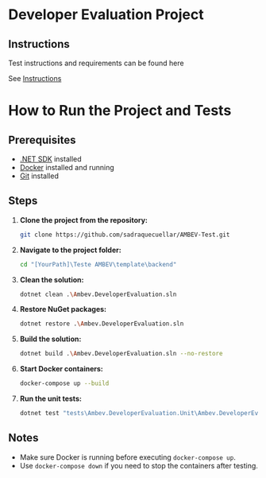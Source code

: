 # Developer Evaluation Project

## Instructions
Test instructions and requirements can be found here

See [Instructions](/.doc/instructions.md)

# How to Run the Project and Tests

## Prerequisites
- [.NET SDK](https://dotnet.microsoft.com/en-us/download) installed
- [Docker](https://www.docker.com/products/docker-desktop/) installed and running
- [Git](https://git-scm.com/) installed

## Steps

1. **Clone the project from the repository:**
   ```bash
   git clone https://github.com/sadraquecuellar/AMBEV-Test.git
   ```

2. **Navigate to the project folder:**
   ```bash
   cd "[YourPath]\Teste AMBEV\template\backend"
   ```

3. **Clean the solution:**
   ```bash
   dotnet clean .\Ambev.DeveloperEvaluation.sln
   ```

4. **Restore NuGet packages:**
   ```bash
   dotnet restore .\Ambev.DeveloperEvaluation.sln
   ```

5. **Build the solution:**
   ```bash
   dotnet build .\Ambev.DeveloperEvaluation.sln --no-restore
   ```

6. **Start Docker containers:**
   ```bash
   docker-compose up --build
   ```

7. **Run the unit tests:**
   ```bash
   dotnet test "tests\Ambev.DeveloperEvaluation.Unit\Ambev.DeveloperEvaluation.Unit.csproj" --logger "console;verbosity=detailed"
   ```

## Notes
- Make sure Docker is running before executing `docker-compose up`.
- Use `docker-compose down` if you need to stop the containers after testing.

